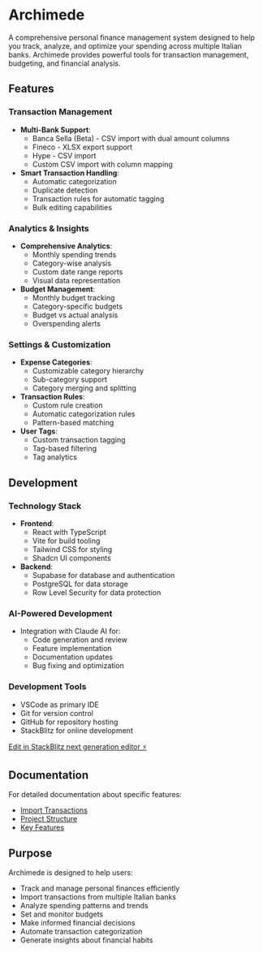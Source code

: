 # Archimede

A comprehensive personal finance management system designed to help you track, analyze, and optimize your spending across multiple Italian banks. Archimede provides powerful tools for transaction management, budgeting, and financial analysis.

## Features

### Transaction Management
- **Multi-Bank Support**:
  - Banca Sella (Beta) - CSV import with dual amount columns
  - Fineco - XLSX export support
  - Hype - CSV import
  - Custom CSV import with column mapping
- **Smart Transaction Handling**:
  - Automatic categorization
  - Duplicate detection
  - Transaction rules for automatic tagging
  - Bulk editing capabilities

### Analytics & Insights
- **Comprehensive Analytics**:
  - Monthly spending trends
  - Category-wise analysis
  - Custom date range reports
  - Visual data representation
- **Budget Management**:
  - Monthly budget tracking
  - Category-specific budgets
  - Budget vs actual analysis
  - Overspending alerts

### Settings & Customization
- **Expense Categories**:
  - Customizable category hierarchy
  - Sub-category support
  - Category merging and splitting
- **Transaction Rules**:
  - Custom rule creation
  - Automatic categorization rules
  - Pattern-based matching
- **User Tags**:
  - Custom transaction tagging
  - Tag-based filtering
  - Tag analytics

## Development

### Technology Stack
- **Frontend**:
  - React with TypeScript
  - Vite for build tooling
  - Tailwind CSS for styling
  - Shadcn UI components
- **Backend**:
  - Supabase for database and authentication
  - PostgreSQL for data storage
  - Row Level Security for data protection

### AI-Powered Development
- Integration with Claude AI for:
  - Code generation and review
  - Feature implementation
  - Documentation updates
  - Bug fixing and optimization

### Development Tools
- VSCode as primary IDE
- Git for version control
- GitHub for repository hosting
- StackBlitz for online development

[Edit in StackBlitz next generation editor ⚡️](https://stackblitz.com/~/github.com/ValerioFoddai/archimede)

## Documentation

For detailed documentation about specific features:
- [Import Transactions](docs/import-transactions.md)
- [Project Structure](docs/project-structure.md)
- [Key Features](docs/key-features.md)

## Purpose

Archimede is designed to help users:
- Track and manage personal finances efficiently
- Import transactions from multiple Italian banks
- Analyze spending patterns and trends
- Set and monitor budgets
- Make informed financial decisions
- Automate transaction categorization
- Generate insights about financial habits
